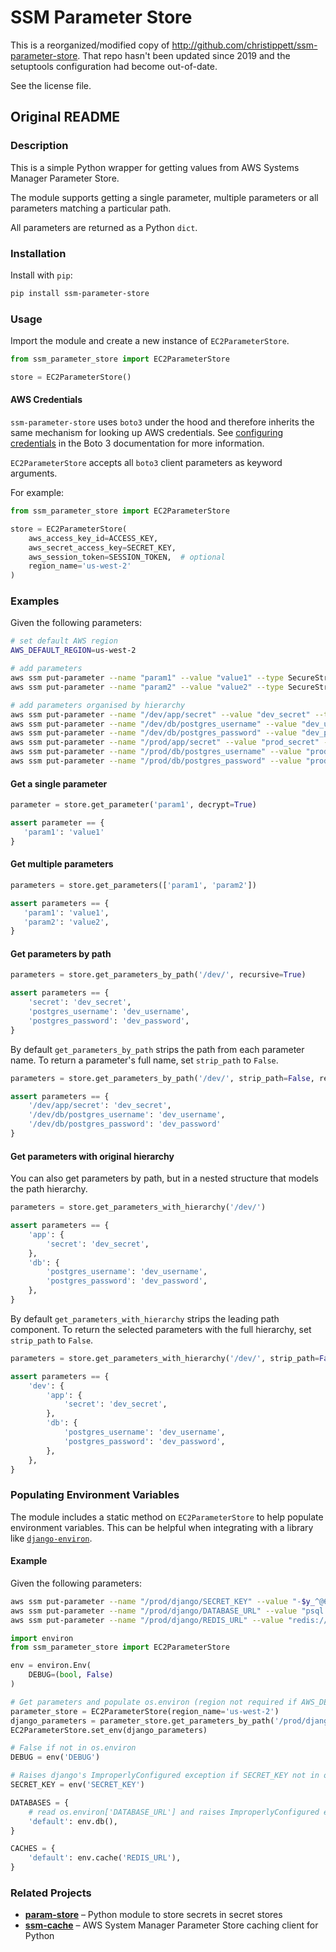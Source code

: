 # SSM Parameter Store

This is a reorganized/modified copy of http://github.com/christippett/ssm-parameter-store.
That repo hasn't been updated since 2019 and the setuptools configuration had become out-of-date.

See the license file.


## Original README

### Description

This is a simple Python wrapper for getting values from AWS Systems Manager
Parameter Store.

The module supports getting a single parameter, multiple parameters or all parameters matching a particular path.

All parameters are returned as a Python `dict`.

### Installation


Install with `pip`:

``` bash
pip install ssm-parameter-store
```

### Usage

Import the module and create a new instance of `EC2ParameterStore`.

```python
from ssm_parameter_store import EC2ParameterStore

store = EC2ParameterStore()
```

#### AWS Credentials


`ssm-parameter-store` uses `boto3` under the hood and therefore inherits
the same mechanism for looking up AWS credentials. See [configuring
credentials](https://boto3.readthedocs.io/en/latest/guide/configuration.html#configuring-credentials)
in the Boto 3 documentation for more information.

`EC2ParameterStore` accepts all `boto3` client parameters as keyword arguments.

For example:

``` python
from ssm_parameter_store import EC2ParameterStore

store = EC2ParameterStore(
    aws_access_key_id=ACCESS_KEY,
    aws_secret_access_key=SECRET_KEY,
    aws_session_token=SESSION_TOKEN,  # optional
    region_name='us-west-2'
)
```

### Examples

Given the following parameters:

``` bash
# set default AWS region
AWS_DEFAULT_REGION=us-west-2

# add parameters
aws ssm put-parameter --name "param1" --value "value1" --type SecureString
aws ssm put-parameter --name "param2" --value "value2" --type SecureString

# add parameters organised by hierarchy
aws ssm put-parameter --name "/dev/app/secret" --value "dev_secret" --type SecureString
aws ssm put-parameter --name "/dev/db/postgres_username" --value "dev_username" --type SecureString
aws ssm put-parameter --name "/dev/db/postgres_password" --value "dev_password" --type SecureString
aws ssm put-parameter --name "/prod/app/secret" --value "prod_secret" --type SecureString
aws ssm put-parameter --name "/prod/db/postgres_username" --value "prod_username" --type SecureString
aws ssm put-parameter --name "/prod/db/postgres_password" --value "prod_password" --type SecureString
```


#### Get a single parameter


``` python
parameter = store.get_parameter('param1', decrypt=True)

assert parameter == {
   'param1': 'value1'
}
```

#### Get multiple parameters


``` python
parameters = store.get_parameters(['param1', 'param2'])

assert parameters == {
   'param1': 'value1',
   'param2': 'value2',
}
```

#### Get parameters by path

``` python
parameters = store.get_parameters_by_path('/dev/', recursive=True)

assert parameters == {
    'secret': 'dev_secret',
    'postgres_username': 'dev_username',
    'postgres_password': 'dev_password',
}
```

By default `get_parameters_by_path` strips the path from each parameter name. To return a parameter's full name, set `strip_path` to `False`.

``` python
parameters = store.get_parameters_by_path('/dev/', strip_path=False, recursive=True)

assert parameters == {
    '/dev/app/secret': 'dev_secret',
    '/dev/db/postgres_username': 'dev_username',
    '/dev/db/postgres_password': 'dev_password'
}
```

#### Get parameters with original hierarchy

You can also get parameters by path, but in a nested structure that models the path hierarchy.

``` python
parameters = store.get_parameters_with_hierarchy('/dev/')

assert parameters == {
    'app': {
        'secret': 'dev_secret',
    },
    'db': {
        'postgres_username': 'dev_username',
        'postgres_password': 'dev_password',
    },
}
```

By default `get_parameters_with_hierarchy` strips the leading path component. To return the selected parameters
with the full hierarchy, set `strip_path` to `False`.

``` python
parameters = store.get_parameters_with_hierarchy('/dev/', strip_path=False)

assert parameters == {
    'dev': {
        'app': {
            'secret': 'dev_secret',
        },
        'db': {
            'postgres_username': 'dev_username',
            'postgres_password': 'dev_password',
        },
    },
}
```


### Populating Environment Variables

The module includes a static method on `EC2ParameterStore` to help populate environment variables. This can be helpful when integrating with a library like [`django-environ`](https://github.com/joke2k/django-environ).

#### Example

Given the following parameters:

```bash
aws ssm put-parameter --name "/prod/django/SECRET_KEY" --value "-$y_^@69bm69+z!fawbdf=h_10+zjzfwr8_c=$$&j@-%p$%ct^" --type SecureString
aws ssm put-parameter --name "/prod/django/DATABASE_URL" --value "psql://user:pass@db-prod.xyz123.us-west-2.rds.amazonaws.com:5432/db" --type SecureString
aws ssm put-parameter --name "/prod/django/REDIS_URL" --value "redis://redis-prod.edc1ba.0001.usw2.cache.amazonaws.com:6379" --type SecureString
```

```python
import environ
from ssm_parameter_store import EC2ParameterStore

env = environ.Env(
    DEBUG=(bool, False)
)

# Get parameters and populate os.environ (region not required if AWS_DEFAULT_REGION environment variable set)
parameter_store = EC2ParameterStore(region_name='us-west-2')
django_parameters = parameter_store.get_parameters_by_path('/prod/django/', strip_path=True)
EC2ParameterStore.set_env(django_parameters)

# False if not in os.environ
DEBUG = env('DEBUG')

# Raises django's ImproperlyConfigured exception if SECRET_KEY not in os.environ
SECRET_KEY = env('SECRET_KEY')

DATABASES = {
    # read os.environ['DATABASE_URL'] and raises ImproperlyConfigured exception if not found
    'default': env.db(),
}

CACHES = {
    'default': env.cache('REDIS_URL'),
}
```

### Related Projects

- **[param-store](https://github.com/LabD/python-param-store)** – 
Python module to store secrets in secret stores
- **[ssm-cache](https://github.com/alexcasalboni/ssm-cache-python)** –
AWS System Manager Parameter Store caching client for Python

